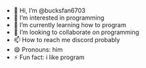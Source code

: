 - 👋 Hi, I’m @bucksfan6703
- 👀 I’m interested in programming
- 🌱 I’m currently learning how to program
- 💞️ I’m looking to collaborate on programming
- 📫 How to reach me discord probably
- 😄 Pronouns: him
- ⚡ Fun fact: i like program

<!---
bucksfan6703/bucksfan6703 is a ✨ special ✨ repository because its `README.md` (this file) appears on your GitHub profile.
You can click the Preview link to take a look at your changes.
--->

